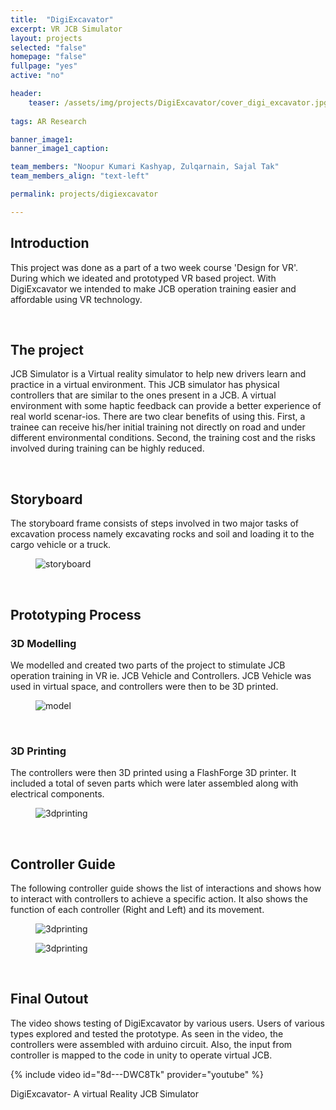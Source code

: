 ```yaml
---
title:  "DigiExcavator"
excerpt: VR JCB Simulator
layout: projects
selected: "false"
homepage: "false"
fullpage: "yes"
active: "no"

header:
    teaser: /assets/img/projects/DigiExcavator/cover_digi_excavator.jpg
    
tags: AR Research

banner_image1: 
banner_image1_caption:

team_members: "Noopur Kumari Kashyap, Zulqarnain, Sajal Tak"
team_members_align: "text-left"

permalink: projects/digiexcavator

--- 
```


## Introduction

This project was done as a part of a two week course 'Design for VR'. During which we ideated and prototyped VR based project. With DigiExcavator we intended to make JCB operation training easier and affordable using VR technology.

<br>

## The project

JCB Simulator is a Virtual reality simulator to help new drivers learn and practice in a virtual environment. This JCB simulator has physical controllers that are similar to the ones present in a JCB. A virtual environment with some haptic feedback can provide a better experience of real world scenar-ios. There are two clear benefits of using this. First, a trainee can receive his/her initial training not directly on road and under different environmental conditions. Second, the training cost and the risks involved during training can be highly reduced.

<br>

## Storyboard

The storyboard frame consists of steps involved in two major tasks of excavation process namely excavating rocks and soil and loading it to the cargo vehicle or a truck.

<figure class="align-center" style="width:100%;">
  <img src="{{ site.url }}{{ site.baseurl }}/assets/img/projects/DigiExcavator/storyboard_digiexcavator.jpg" alt="storyboard">
</figure>

<br>

## Prototyping Process

### 3D Modelling

We modelled and created two parts of the project to stimulate JCB operation training in VR ie. JCB Vehicle and Controllers. JCB Vehicle was used in virtual space, and controllers were then to be 3D printed.

<figure class="align-center" style="width:100%;">
  <img src="{{ site.url }}{{ site.baseurl }}/assets/img/projects/DigiExcavator/model_digiexcavator.jpg" alt="model">
</figure>

<br>

### 3D Printing

The controllers were then 3D printed using a FlashForge 3D printer. It included a total of seven parts which were later assembled along with electrical components.

<figure class="align-center" style="width:100%;">
  <img src="{{ site.url }}{{ site.baseurl }}/assets/img/projects/DigiExcavator/3dprinting_digiexcavator.jpg" alt="3dprinting">
</figure>

<br>

## Controller Guide

The following controller guide shows the list of interactions and shows how to interact with controllers to achieve a specific action. It also shows the function of each controller (Right and Left) and its movement.


<figure class="align-center" style="width:100%;">
  <img src="{{ site.url }}{{ site.baseurl }}/assets/img/projects/DigiExcavator/controller_digiexcavator.jpg" alt="3dprinting">
</figure>

<figure class="align-center" style="width:100%;">
  <img src="{{ site.url }}{{ site.baseurl }}/assets/img/projects/DigiExcavator/controllersheet_digiexcavator.jpg" alt="3dprinting">
</figure>

<br>

## Final Outout

The video shows testing of DigiExcavator by various users. Users of various types explored and tested the prototype. As seen in the video, the controllers were assembled with arduino circuit. Also, the input from controller is mapped to the code in unity to operate virtual JCB.

{% include video id="8d---DWC8Tk" provider="youtube" %}
<figcaption>DigiExcavator- A virtual Reality JCB Simulator</figcaption>

<br> 

